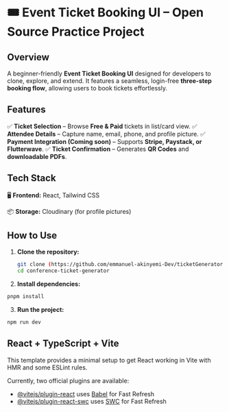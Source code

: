 
# 🎟️ Event Ticket Booking UI – Open Source Practice Project

## Overview
A beginner-friendly **Event Ticket Booking UI** designed for developers to clone, explore, and extend. It features a seamless, login-free **three-step booking flow**, allowing users to book tickets effortlessly.

## Features
✅ **Ticket Selection** – Browse **Free & Paid** tickets in list/card view.
✅ **Attendee Details** – Capture name, email, phone, and profile picture.
✅ **Payment Integration (Coming soon)** – Supports **Stripe, Paystack, or Flutterwave**.
✅ **Ticket Confirmation** – Generates **QR Codes** and **downloadable PDFs**.

## Tech Stack
🖥️ **Frontend:** React, Tailwind CSS
<!-- 🔗 **Backend (Optional):** Node.js & Express / Firebase Functions   -->
<!-- 💳 **Payments:** Stripe, Paystack, Flutterwave   -->
📦 **Storage:**  Cloudinary (for profile pictures)

## How to Use
1. **Clone the repository:**
   ```bash
   git clone (https://github.com/emmanuel-akinyemi-Dev/ticketGenerator)
   cd conference-ticket-generator
   ```
2. **Install dependencies:**
  ```bash
  pnpm install
  ```
3. **Run the project:**
  ```bash
  npm run dev
  ```


## React + TypeScript + Vite

This template provides a minimal setup to get React working in Vite with HMR and some ESLint rules.

Currently, two official plugins are available:

- [@vitejs/plugin-react](https://github.com/vitejs/vite-plugin-react/blob/main/packages/plugin-react/README.md) uses [Babel](https://babeljs.io/) for Fast Refresh
- [@vitejs/plugin-react-swc](https://github.com/vitejs/vite-plugin-react-swc) uses [SWC](https://swc.rs/) for Fast Refresh

